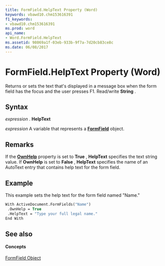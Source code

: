 ```yaml
---
title: FormField.HelpText Property (Word)
keywords: vbawd10.chm153616391
f1_keywords:
- vbawd10.chm153616391
ms.prod: word
api_name:
- Word.FormField.HelpText
ms.assetid: 98069a1f-03eb-933b-9f7a-7d20cb83ce8c
ms.date: 06/08/2017
---
```



# FormField.HelpText Property (Word)

Returns or sets the text that's displayed in a message box when the form field has the focus and the user presses F1. Read/write  **String** .


## Syntax

 _expression_ . **HelpText**

 _expression_ A variable that represents a **[FormField](formfield-object-word.md)** object.


## Remarks

If the  **[OwnHelp](formfield-ownhelp-property-word.md)** property is set to **True** , **HelpText** specifies the text string value. If **OwnHelp** is set to **False** , **HelpText** specifies the name of an AutoText entry that contains help text for the form field.


## Example

This example sets the help text for the form field named "Name."


```vb
With ActiveDocument.FormFields("Name") 
 .OwnHelp = True 
 .HelpText = "Type your full legal name." 
End With
```


## See also


#### Concepts


[FormField Object](formfield-object-word.md)

